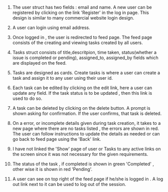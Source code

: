 1. The user struct has two fields : email and name. A new user can be registered by clicking on the link 'Register' in the log in page. This design is similar to many commercial website login design. 

2. A user can login using email address.

3. Once logged in , the user is redirected to feed page. The feed page consists of the creating and viewing tasks created by all users.

4. Tasks struct consists of title,descritpion, time taken, status(whether a issue is completed or pending), assigned_to, assigned_by fields which are displayed on the feed. 

5. Tasks are designed as cards. Create tasks is where a user can create a task and assign it to any user using their user id. 

6. Each task can be edited by clicking on the edit link, here a user can update any field. If the task status is to be updated , then this link is used to do so. 

7. A task can be deleted by clicking on the delete button. A prompt is shown asking for confirmation. If the user confirms, that task is deleted.

8. On a error, or incomplete details given during task creation, it takes to a new page where there are no tasks listed , the errors are shown in red. The user can follow instructions to update the details as needed or can go back to feed page using the 'Back' link.

9. I have not linked the 'Show' page of user or Tasks to any active links on the screen since it was not necessary for the given requirements. 

10. The status of the task , if completed is shown in green 'Completed' , other wise it is shown in red 'Pending'. 

11. A user can see on top right of the feed page if he/she is logged in . A log out link next to it can be used to log out of the session.
